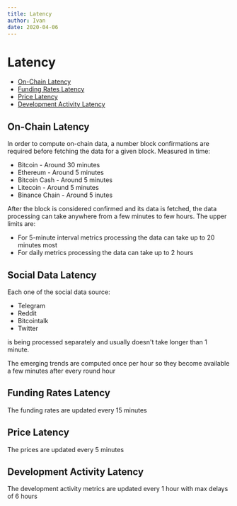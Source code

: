 ```yaml
---
title: Latency
author: Ivan
date: 2020-04-06
---
```

# Latency

- [On-Chain Latency](#on-chain-latency)
- [Funding Rates Latency](#funding-rates-latency)
- [Price Latency](#price-latency)
- [Development Activity Latency](#development-activity-latency)

## On-Chain Latency

In order to compute on-chain data, a number block confirmations are required
before fetching the data for a given block. Measured in time:

- Bitcoin - Around 30 minutes
- Ethereum - Around 5 minutes
- Bitcoin Cash - Around 5 minutes
- Litecoin - Around 5 minutes
- Binance Chain - Around 5 inutes

After the block is considered confirmed and its data is fetched, the data
processing can take anywhere from a few minutes to few hours. The upper limits
are:

- For 5-minute interval metrics processing the data can take up to 20 minutes
  most
- For daily metrics processing the data can take up to 2 hours

## Social Data Latency

Each one of the social data source:

- Telegram
- Reddit
- Bitcointalk
- Twitter

is being processed separately and usually doesn't take longer than 1 minute.

The emerging trends are computed once per hour so they become available a few
minutes after every round hour

## Funding Rates Latency

The funding rates are updated every 15 minutes

## Price Latency

The prices are updated every 5 minutes

## Development Activity Latency

The development activity metrics are updated every 1 hour with max delays of 6
hours
